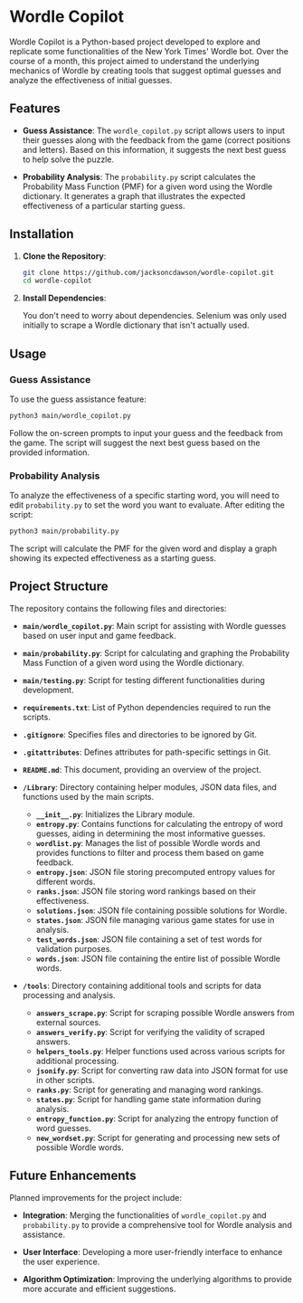 # Wordle Copilot

Wordle Copilot is a Python-based project developed to explore and replicate some functionalities of the New York Times' Wordle bot. Over the course of a month, this project aimed to understand the underlying mechanics of Wordle by creating tools that suggest optimal guesses and analyze the effectiveness of initial guesses.

## Features

- **Guess Assistance**: The `wordle_copilot.py` script allows users to input their guesses along with the feedback from the game (correct positions and letters). Based on this information, it suggests the next best guess to help solve the puzzle.

- **Probability Analysis**: The `probability.py` script calculates the Probability Mass Function (PMF) for a given word using the Wordle dictionary. It generates a graph that illustrates the expected effectiveness of a particular starting guess.

## Installation

1. **Clone the Repository**:

   ```bash
   git clone https://github.com/jacksoncdawson/wordle-copilot.git
   cd wordle-copilot
   ```

2. **Install Dependencies**:

   You don't need to worry about dependencies. Selenium was only used initially to scrape a Wordle dictionary that isn't actually used.

## Usage

### Guess Assistance

To use the guess assistance feature:

```bash
python3 main/wordle_copilot.py
```

Follow the on-screen prompts to input your guess and the feedback from the game. The script will suggest the next best guess based on the provided information.

### Probability Analysis

To analyze the effectiveness of a specific starting word, you will need to edit `probability.py` to set the word you want to evaluate. After editing the script:

```bash
python3 main/probability.py
```

The script will calculate the PMF for the given word and display a graph showing its expected effectiveness as a starting guess.

## Project Structure

The repository contains the following files and directories:

- **`main/wordle_copilot.py`**: Main script for assisting with Wordle guesses based on user input and game feedback.

- **`main/probability.py`**: Script for calculating and graphing the Probability Mass Function of a given word using the Wordle dictionary.

- **`main/testing.py`**: Script for testing different functionalities during development.

- **`requirements.txt`**: List of Python dependencies required to run the scripts.

- **`.gitignore`**: Specifies files and directories to be ignored by Git.

- **`.gitattributes`**: Defines attributes for path-specific settings in Git.

- **`README.md`**: This document, providing an overview of the project.

- **`/Library`**: Directory containing helper modules, JSON data files, and functions used by the main scripts.

  - **`__init__.py`**: Initializes the Library module.
  - **`entropy.py`**: Contains functions for calculating the entropy of word guesses, aiding in determining the most informative guesses.
  - **`wordlist.py`**: Manages the list of possible Wordle words and provides functions to filter and process them based on game feedback.
  - **`entropy.json`**: JSON file storing precomputed entropy values for different words.
  - **`ranks.json`**: JSON file storing word rankings based on their effectiveness.
  - **`solutions.json`**: JSON file containing possible solutions for Wordle.
  - **`states.json`**: JSON file managing various game states for use in analysis.
  - **`test_words.json`**: JSON file containing a set of test words for validation purposes.
  - **`words.json`**: JSON file containing the entire list of possible Wordle words.

- **`/tools`**: Directory containing additional tools and scripts for data processing and analysis.

  - **`answers_scrape.py`**: Script for scraping possible Wordle answers from external sources.
  - **`answers_verify.py`**: Script for verifying the validity of scraped answers.
  - **`helpers_tools.py`**: Helper functions used across various scripts for additional processing.
  - **`jsonify.py`**: Script for converting raw data into JSON format for use in other scripts.
  - **`ranks.py`**: Script for generating and managing word rankings.
  - **`states.py`**: Script for handling game state information during analysis.
  - **`entropy_function.py`**: Script for analyzing the entropy function of word guesses.
  - **`new_wordset.py`**: Script for generating and processing new sets of possible Wordle words.

## Future Enhancements

Planned improvements for the project include:

- **Integration**: Merging the functionalities of `wordle_copilot.py` and `probability.py` to provide a comprehensive tool for Wordle analysis and assistance.

- **User Interface**: Developing a more user-friendly interface to enhance the user experience.

- **Algorithm Optimization**: Improving the underlying algorithms to provide more accurate and efficient suggestions.


